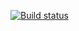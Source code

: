 [![Build status](https://ci.appveyor.com/api/projects/status/jhvpvn2fnn853fkl?svg=true)](https://ci.appveyor.com/project/dunaev-k-s/aqa2-hw2-3)
